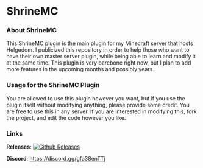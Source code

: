 # ShrineMC

### About ShrineMC
This ShrineMC plugin is the main plugin for my Minecraft server that hosts Helgedom. I publicized this repository in order to help those who want to have their own master server plugin, while being able to learn and modify it at the same time. This plugin is very barebone right now, but I plan to add more features in the upcoming months and possibly years.

### Usage for the ShrineMC Plugin
You are allowed to use this plugin however you want, but if you use the plugin itself without modifying anything, please provide some credit. You are free to use this in any server. If you are interested in modifying this, fork the project, and edit the code however you like.

### Links
**Releases**: [![Github Releases](https://img.shields.io/github/downloads/voltywolty/ShrineMC/total.svg)](https://github.com/voltywolty/ShrineMC/releases)

**Discord**: https://discord.gg/gfa38enTTj
